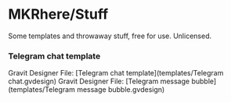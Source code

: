 # MKRhere/Stuff

Some templates and throwaway stuff, free for use. Unlicensed.

### Telegram chat template

Gravit Designer File: [Telegram chat template](templates/Telegram chat.gvdesign)
Gravit Designer File: [Telegram message bubble](templates/Telegram message bubble.gvdesign)